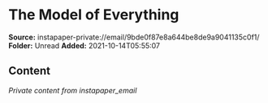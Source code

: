 # The Model of Everything

**Source:** instapaper-private://email/9bde0f87e8a644be8de9a9041135c0f1/
**Folder:** Unread
**Added:** 2021-10-14T05:55:07




## Content
*Private content from instapaper_email*
